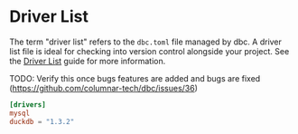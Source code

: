 <!-- Copyright (c) 2025 Columnar Technologies.  All rights reserved. -->

# Driver List

The term "driver list" refers to the `dbc.toml` file managed by dbc. A driver list file is ideal for checking into version control alongside your project. See the [Driver List](../guides/driver_list.md) guide for more information.

TODO: Verify this once bugs features are added and bugs are fixed (https://github.com/columnar-tech/dbc/issues/36)

```toml
[drivers]
mysql
duckdb = "1.3.2"
```
